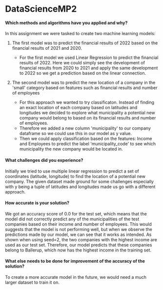 # DataScienceMP2

#### Which methods and algorithms have you applied and why?
In this assignment we were tasked to create two machine learning models:

1. The first model was to predict the financial results of 2022 based on the financial results of 2021 and 2020.
    - For the first model we used Linear Regression to predict the financial results of 2022. Here we could simply see the development of financial results from 2020 to 2021 and apply the same development to 2022 so we get a prediction based on the linear connection.

2. The second model was to predict the new location of a company in the 'small' category based on features such as financial results and number of employees
    - For this approach we wanted to try classificaton. Instead of finding an exact location of each company based on latitudes and longitudes we decided to explore what municipality a potential new company would belong to based on its financial results and number of employees.
    - Therefore we added a new column 'municipality' to our company dataframe so we could use this in our model as y value.
    - Then we could apply classification based on the features: Income and Employees to predict the label 'municipality_code' to see which municipality the new company would be located in.

#### What challenges did you experience?
Initially we tried to use multiple linear regression to predict a set of coordinates (latitude, longitude) to find the location of a potential new company. The given dataset made ground for some challenges especially with y being a tuple of latitudes and longitudes made us go with a different approach.

#### How accurate is your solution?

We got an accuracy score of 0.0 for the test set, which means that the model did not correctly predict any of the municipalities of the test companies based on their income and number of employees. This would suggests that the model is not performing well, but when we observe the predictions made by our model, we can see that it works as intended. As shown when using seed=2, the two companies with the highest income are used as our test set. Therefore, our model predicts that these companies belong to Ballerup, which now has the highest income in the training set.

#### What else needs to be done for improvement of the accuracy of the solution?

To create a more accurate model in the future, we would need a much larger dataset to train it on.
